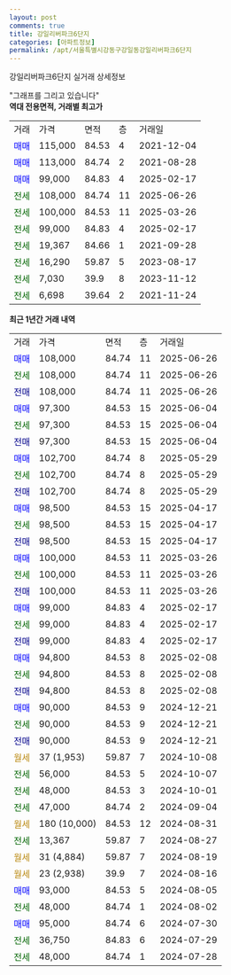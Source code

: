 ```yaml
---
layout: post
comments: true
title: 강일리버파크6단지
categories: [아파트정보]
permalink: /apt/서울특별시강동구강일동강일리버파크6단지
---
```


강일리버파크6단지 실거래 상세정보

<script type="text/javascript">
  google.charts.load('current', {'packages':['line', 'corechart']});
  google.charts.setOnLoadCallback(drawChart);

  function drawChart() {
    var data = new google.visualization.DataTable();
    data.addColumn('date', '거래일');
    data.addColumn('number', "매매");
    data.addColumn('number', "전세");
    data.addColumn('number', "전매");

    data.addRows([[new Date(Date.parse("2025-06-26")), 108000, null, null], [new Date(Date.parse("2025-06-26")), null, 108000, null], [new Date(Date.parse("2025-06-26")), null, null, 108000], [new Date(Date.parse("2025-06-04")), 97300, null, null], [new Date(Date.parse("2025-06-04")), null, 97300, null], [new Date(Date.parse("2025-06-04")), null, null, 97300], [new Date(Date.parse("2025-05-29")), 102700, null, null], [new Date(Date.parse("2025-05-29")), null, 102700, null], [new Date(Date.parse("2025-05-29")), null, null, 102700], [new Date(Date.parse("2025-04-17")), 98500, null, null], [new Date(Date.parse("2025-04-17")), null, 98500, null], [new Date(Date.parse("2025-04-17")), null, null, 98500], [new Date(Date.parse("2025-03-26")), 100000, null, null], [new Date(Date.parse("2025-03-26")), null, 100000, null], [new Date(Date.parse("2025-03-26")), null, null, 100000], [new Date(Date.parse("2025-02-17")), 99000, null, null], [new Date(Date.parse("2025-02-17")), null, 99000, null], [new Date(Date.parse("2025-02-17")), null, null, 99000], [new Date(Date.parse("2025-02-08")), 94800, null, null], [new Date(Date.parse("2025-02-08")), null, 94800, null], [new Date(Date.parse("2025-02-08")), null, null, 94800], [new Date(Date.parse("2024-12-21")), 90000, null, null], [new Date(Date.parse("2024-12-21")), null, 90000, null], [new Date(Date.parse("2024-12-21")), null, null, 90000], [new Date(Date.parse("2024-10-08")), null, null, null], [new Date(Date.parse("2024-10-07")), null, 56000, null], [new Date(Date.parse("2024-10-01")), null, 48000, null], [new Date(Date.parse("2024-09-04")), null, 47000, null], [new Date(Date.parse("2024-08-31")), null, null, null], [new Date(Date.parse("2024-08-27")), null, 13367, null], [new Date(Date.parse("2024-08-19")), null, null, null], [new Date(Date.parse("2024-08-16")), null, null, null], [new Date(Date.parse("2024-08-05")), 93000, null, null], [new Date(Date.parse("2024-08-02")), null, 48000, null], [new Date(Date.parse("2024-07-30")), 95000, null, null], [new Date(Date.parse("2024-07-29")), null, 36750, null], [new Date(Date.parse("2024-07-28")), null, 48000, null]]);

    var options = {
      hAxis: {
        format: 'yyyy/MM/dd'
      },    
      lineWidth: 0,
      pointsVisible: true,    
      title: '최근 1년간 유형별 실거래가 분포',
      legend: { position: 'bottom' }
    };

    var formatter = new google.visualization.NumberFormat({pattern:'###,###'} );
    formatter.format(data, 1);
    formatter.format(data, 2);
    
    setTimeout(function() {
        var chart = new google.visualization.LineChart(document.getElementById('columnchart_material'));
        chart.draw(data, (options));
        document.getElementById('loading').style.display = 'none';
    }, 200);
  }
</script>


<div id="loading" style="z-index:20; display: block; margin-left: 0px">"그래프를 그리고 있습니다"</div>
<div id="columnchart_material" style="width: 95%; margin-left: 0px; display: block"></div>
<!-- contents start -->
<b>역대 전용면적, 거래별 최고가</b>
<table class="sortable">
    <tr>
      <td>거래</td>
      <td>가격</td>
      <td>면적</td>
      <td>층</td>
      <td>거래일</td>
    </tr>
        <tr>
          <td><a style="color: blue">매매</a></td>
          <td>115,000</td>
          <td>84.53</td>
          <td>4</td>
          <td>2021-12-04</td>
        </tr>            <tr>
          <td><a style="color: blue">매매</a></td>
          <td>113,000</td>
          <td>84.74</td>
          <td>2</td>
          <td>2021-08-28</td>
        </tr>            <tr>
          <td><a style="color: blue">매매</a></td>
          <td>99,000</td>
          <td>84.83</td>
          <td>4</td>
          <td>2025-02-17</td>
        </tr>        
        <tr>
              <td><a style="color: darkgreen">전세</a></td>
              <td>108,000</td>
              <td>84.74</td>
              <td>11</td>
              <td>2025-06-26</td>
            </tr>            <tr>
              <td><a style="color: darkgreen">전세</a></td>
              <td>100,000</td>
              <td>84.53</td>
              <td>11</td>
              <td>2025-03-26</td>
            </tr>            <tr>
              <td><a style="color: darkgreen">전세</a></td>
              <td>99,000</td>
              <td>84.83</td>
              <td>4</td>
              <td>2025-02-17</td>
            </tr>            <tr>
              <td><a style="color: darkgreen">전세</a></td>
              <td>19,367</td>
              <td>84.66</td>
              <td>1</td>
              <td>2021-09-28</td>
            </tr>            <tr>
              <td><a style="color: darkgreen">전세</a></td>
              <td>16,290</td>
              <td>59.87</td>
              <td>5</td>
              <td>2023-08-17</td>
            </tr>            <tr>
              <td><a style="color: darkgreen">전세</a></td>
              <td>7,030</td>
              <td>39.9</td>
              <td>8</td>
              <td>2023-11-12</td>
            </tr>            <tr>
              <td><a style="color: darkgreen">전세</a></td>
              <td>6,698</td>
              <td>39.64</td>
              <td>2</td>
              <td>2021-11-24</td>
            </tr>        
    
</table>

<b>최근 1년간 거래 내역</b>

<table class="sortable">
    <tr>
      <td>거래</td>
      <td>가격</td>
      <td>면적</td>
      <td>층</td>
      <td>거래일</td>
    </tr>
    <tr>
      <td><a style="color: blue">매매</a></td>
      <td>108,000</td>
      <td>84.74</td>
      <td>11</td>
      <td>2025-06-26</td>
    </tr>          <tr>
      <td><a style="color: darkgreen">전세</a></td>
      <td>108,000</td>
      <td>84.74</td>
      <td>11</td>
      <td>2025-06-26</td>
    </tr>          <tr>
      <td><a style="color: darkblue">전매</a></td>
      <td>108,000</td>
      <td>84.74</td>
      <td>11</td>
      <td>2025-06-26</td>
    </tr>          <tr>
      <td><a style="color: blue">매매</a></td>
      <td>97,300</td>
      <td>84.53</td>
      <td>15</td>
      <td>2025-06-04</td>
    </tr>          <tr>
      <td><a style="color: darkgreen">전세</a></td>
      <td>97,300</td>
      <td>84.53</td>
      <td>15</td>
      <td>2025-06-04</td>
    </tr>          <tr>
      <td><a style="color: darkblue">전매</a></td>
      <td>97,300</td>
      <td>84.53</td>
      <td>15</td>
      <td>2025-06-04</td>
    </tr>          <tr>
      <td><a style="color: blue">매매</a></td>
      <td>102,700</td>
      <td>84.74</td>
      <td>8</td>
      <td>2025-05-29</td>
    </tr>          <tr>
      <td><a style="color: darkgreen">전세</a></td>
      <td>102,700</td>
      <td>84.74</td>
      <td>8</td>
      <td>2025-05-29</td>
    </tr>          <tr>
      <td><a style="color: darkblue">전매</a></td>
      <td>102,700</td>
      <td>84.74</td>
      <td>8</td>
      <td>2025-05-29</td>
    </tr>          <tr>
      <td><a style="color: blue">매매</a></td>
      <td>98,500</td>
      <td>84.53</td>
      <td>15</td>
      <td>2025-04-17</td>
    </tr>          <tr>
      <td><a style="color: darkgreen">전세</a></td>
      <td>98,500</td>
      <td>84.53</td>
      <td>15</td>
      <td>2025-04-17</td>
    </tr>          <tr>
      <td><a style="color: darkblue">전매</a></td>
      <td>98,500</td>
      <td>84.53</td>
      <td>15</td>
      <td>2025-04-17</td>
    </tr>          <tr>
      <td><a style="color: blue">매매</a></td>
      <td>100,000</td>
      <td>84.53</td>
      <td>11</td>
      <td>2025-03-26</td>
    </tr>          <tr>
      <td><a style="color: darkgreen">전세</a></td>
      <td>100,000</td>
      <td>84.53</td>
      <td>11</td>
      <td>2025-03-26</td>
    </tr>          <tr>
      <td><a style="color: darkblue">전매</a></td>
      <td>100,000</td>
      <td>84.53</td>
      <td>11</td>
      <td>2025-03-26</td>
    </tr>          <tr>
      <td><a style="color: blue">매매</a></td>
      <td>99,000</td>
      <td>84.83</td>
      <td>4</td>
      <td>2025-02-17</td>
    </tr>          <tr>
      <td><a style="color: darkgreen">전세</a></td>
      <td>99,000</td>
      <td>84.83</td>
      <td>4</td>
      <td>2025-02-17</td>
    </tr>          <tr>
      <td><a style="color: darkblue">전매</a></td>
      <td>99,000</td>
      <td>84.83</td>
      <td>4</td>
      <td>2025-02-17</td>
    </tr>          <tr>
      <td><a style="color: blue">매매</a></td>
      <td>94,800</td>
      <td>84.53</td>
      <td>8</td>
      <td>2025-02-08</td>
    </tr>          <tr>
      <td><a style="color: darkgreen">전세</a></td>
      <td>94,800</td>
      <td>84.53</td>
      <td>8</td>
      <td>2025-02-08</td>
    </tr>          <tr>
      <td><a style="color: darkblue">전매</a></td>
      <td>94,800</td>
      <td>84.53</td>
      <td>8</td>
      <td>2025-02-08</td>
    </tr>          <tr>
      <td><a style="color: blue">매매</a></td>
      <td>90,000</td>
      <td>84.53</td>
      <td>9</td>
      <td>2024-12-21</td>
    </tr>          <tr>
      <td><a style="color: darkgreen">전세</a></td>
      <td>90,000</td>
      <td>84.53</td>
      <td>9</td>
      <td>2024-12-21</td>
    </tr>          <tr>
      <td><a style="color: darkblue">전매</a></td>
      <td>90,000</td>
      <td>84.53</td>
      <td>9</td>
      <td>2024-12-21</td>
    </tr>          <tr>
      <td><a style="color: darkgoldenrod">월세</a></td>
      <td>37 (1,953)</td>
      <td>59.87</td>
      <td>7</td>
      <td>2024-10-08</td>
    </tr>          <tr>
      <td><a style="color: darkgreen">전세</a></td>
      <td>56,000</td>
      <td>84.53</td>
      <td>5</td>
      <td>2024-10-07</td>
    </tr>          <tr>
      <td><a style="color: darkgreen">전세</a></td>
      <td>48,000</td>
      <td>84.53</td>
      <td>3</td>
      <td>2024-10-01</td>
    </tr>          <tr>
      <td><a style="color: darkgreen">전세</a></td>
      <td>47,000</td>
      <td>84.74</td>
      <td>2</td>
      <td>2024-09-04</td>
    </tr>          <tr>
      <td><a style="color: darkgoldenrod">월세</a></td>
      <td>180 (10,000)</td>
      <td>84.53</td>
      <td>12</td>
      <td>2024-08-31</td>
    </tr>          <tr>
      <td><a style="color: darkgreen">전세</a></td>
      <td>13,367</td>
      <td>59.87</td>
      <td>7</td>
      <td>2024-08-27</td>
    </tr>          <tr>
      <td><a style="color: darkgoldenrod">월세</a></td>
      <td>31 (4,884)</td>
      <td>59.87</td>
      <td>7</td>
      <td>2024-08-19</td>
    </tr>          <tr>
      <td><a style="color: darkgoldenrod">월세</a></td>
      <td>23 (2,938)</td>
      <td>39.9</td>
      <td>7</td>
      <td>2024-08-16</td>
    </tr>          <tr>
      <td><a style="color: blue">매매</a></td>
      <td>93,000</td>
      <td>84.53</td>
      <td>5</td>
      <td>2024-08-05</td>
    </tr>          <tr>
      <td><a style="color: darkgreen">전세</a></td>
      <td>48,000</td>
      <td>84.74</td>
      <td>1</td>
      <td>2024-08-02</td>
    </tr>          <tr>
      <td><a style="color: blue">매매</a></td>
      <td>95,000</td>
      <td>84.74</td>
      <td>6</td>
      <td>2024-07-30</td>
    </tr>          <tr>
      <td><a style="color: darkgreen">전세</a></td>
      <td>36,750</td>
      <td>84.83</td>
      <td>6</td>
      <td>2024-07-29</td>
    </tr>          <tr>
      <td><a style="color: darkgreen">전세</a></td>
      <td>48,000</td>
      <td>84.74</td>
      <td>1</td>
      <td>2024-07-28</td>
    </tr>      </table>
<!-- contents end -->    

